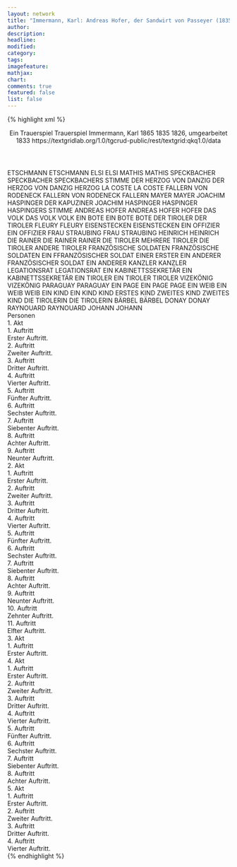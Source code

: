 ```yaml
---
layout: network
title: "Immermann, Karl: Andreas Hofer, der Sandwirt von Passeyer (1835)"
author:
description:
headline:
modified:
category:
tags:
imagefeature: 
mathjax: 
chart: 
comments: true
featured: false
list: false
---
```

{% highlight xml %}
<?xml-model href="https://raw.githubusercontent.com/DLiNa/project/master/rules/lina.rnc"?><?xml-model href="https://raw.githubusercontent.com/DLiNa/project/master/rules/lina.sch"?>
<play xmlns="http://lina.digital">
  <header>    
    <title>Andreas Hofer, der Sandwirt von Passeyer</title>
    <subtitle>Ein Trauerspiel</subtitle>
    <genretitle>Trauerspiel</genretitle>
    <author>Immermann, Karl</author>
    <date type="print">1865</date>
    <date type="premiere">1835</date>
    <date type="written" when="1833">1826, umgearbeitet 1833</date>
    <source>https://textgridlab.org/1.0/tgcrud-public/rest/textgrid:qkq1.0/data</source>
  </header>
  <personae>
    <character>
      <name>ETSCHMANN</name>
      <alias xml:id="etschmann">
        <name>ETSCHMANN</name>
      </alias>
    </character>
    <character>
      <name>ELSI</name>
      <alias xml:id="elsi">
        <name>ELSI</name>
      </alias>
    </character>
    <character>
      <name>MATHIS</name>
      <alias xml:id="mathis">
        <name>MATHIS</name>
      </alias>
    </character>
    <character>
      <name>SPECKBACHER</name>
      <alias xml:id="speckbacher">
        <name>SPECKBACHER</name>
      </alias>
      <alias xml:id="speckbachers_stimme">
        <name>SPECKBACHERS STIMME</name>
      </alias>
    </character>
    <character>
      <name>DER HERZOG VON DANZIG</name>
      <alias xml:id="der_herzog_von_danzig">
        <name>DER HERZOG VON DANZIG</name>
      </alias>
      <alias xml:id="herzog">
        <name>HERZOG</name>
      </alias>
    </character>
    <character>
      <name>LA COSTE</name>
      <alias xml:id="la_coste">
        <name>LA COSTE</name>
      </alias>
    </character>
    <character>
      <name>FALLERN VON RODENECK</name>
      <alias xml:id="fallern_von_rodeneck">
        <name>FALLERN VON RODENECK</name>
      </alias>
      <alias xml:id="fallern">
        <name>FALLERN</name>
      </alias>
    </character>
    <character>
      <name>MAYER</name>
      <alias xml:id="mayer">
        <name>MAYER</name>
      </alias>
    </character>
    <character>
      <name>JOACHIM HASPINGER</name>
      <alias xml:id="der_kapuziner_joachim_haspinger">
        <name>DER KAPUZINER JOACHIM HASPINGER</name>
      </alias>
      <alias xml:id="haspinger">
        <name>HASPINGER</name>
      </alias>
      <alias xml:id="haspingers_stimme">
        <name>HASPINGERS STIMME</name>
      </alias>
    </character>
    <character>
      <name>ANDREAS HOFER</name>
      <alias xml:id="andreas_hofer">
        <name>ANDREAS HOFER</name>
      </alias>
      <alias xml:id="hofer">
        <name>HOFER</name>
      </alias>
    </character>
    <character>
      <name>DAS VOLK</name>
      <alias xml:id="das_volk">
        <name>DAS VOLK</name>
      </alias>
      <alias xml:id="volk">
        <name>VOLK</name>
      </alias>
    </character>
    <character>
      <name>EIN BOTE</name>
      <alias xml:id="ein_bote">
        <name>EIN BOTE</name>
      </alias>
      <alias xml:id="bote">
        <name>BOTE</name>
      </alias>
    </character>
    <character>
      <name>DER TIROLER</name>
      <alias xml:id="der_tiroler">
        <name>DER TIROLER</name>
      </alias>
    </character>
    <character>
      <name>FLEURY</name>
      <alias xml:id="fleury">
        <name>FLEURY</name>
      </alias>
    </character>
    <character>
      <name>EISENSTECKEN</name>
      <alias xml:id="eisenstecken">
        <name>EISENSTECKEN</name>
      </alias>
    </character>
    <character>
      <name>EIN OFFIZIER</name>
      <alias xml:id="ein_offizier">
        <name>EIN OFFIZIER</name>
      </alias>
    </character>
    <character>
      <name>FRAU STRAUBING</name>
      <alias xml:id="frau_straubing">
        <name>FRAU STRAUBING</name>
      </alias>
    </character>
    <character>
      <name>HEINRICH</name>
      <alias xml:id="heinrich">
        <name>HEINRICH</name>
      </alias>
    </character>
    <character>
      <name>DIE RAINER</name>
      <alias xml:id="die_rainer">
        <name>DIE RAINER</name>
      </alias>
      <alias xml:id="rainer">
        <name>RAINER</name>
      </alias>
    </character>
    <character>
      <name>DIE TIROLER</name>
      <alias xml:id="mehrere_tiroler">
        <name>MEHRERE TIROLER</name>
      </alias>
      <alias xml:id="die_tiroler">
        <name>DIE TIROLER</name>
      </alias>
      <alias xml:id="andere_tiroler">
        <name>ANDERE TIROLER</name>
      </alias>
    </character>
    <character>
      <name>FRANZÖSISCHE SOLDATEN</name>
      <alias xml:id="französische_soldaten">
        <name>FRANZÖSISCHE SOLDATEN</name>
      </alias>
    </character>
    <character>
      <name>EIN FFRANZÖSISCHER SOLDAT</name>
      <alias xml:id="einer">
        <name>EINER</name>
      </alias>
      <alias xml:id="erster">
        <name>ERSTER</name>
      </alias>
    </character>
    <character>
      <name>EIN ANDERER FRANZÖSISCHER SOLDAT</name>
      <alias xml:id="ein_anderer">
        <name>EIN ANDERER</name>
      </alias>
    </character>
    <character>
      <name>KANZLER</name>
      <alias xml:id="kanzler">
        <name>KANZLER</name>
      </alias>
    </character>
    <character>
      <name>LEGATIONSRAT</name>
      <alias xml:id="legationsrat">
        <name>LEGATIONSRAT</name>
      </alias>
    </character>
    <character>
      <name>EIN KABINETTSSEKRETÄR</name>
      <alias xml:id="ein_kabinettssekretär">
        <name>EIN KABINETTSSEKRETÄR</name>
      </alias>
    </character>
    <character>
      <name>EIN TIROLER</name>
      <alias xml:id="ein_tiroler">
        <name>EIN TIROLER</name>
      </alias>
      <alias xml:id="tiroler">
        <name>TIROLER</name>
      </alias>
    </character>
    <character>
      <name>VIZEKÖNIG</name>
      <alias xml:id="vizekönig">
        <name>VIZEKÖNIG</name>
      </alias>
    </character>
    <character>
      <name>PARAGUAY</name>
      <alias xml:id="paraguay">
        <name>PARAGUAY</name>
      </alias>
    </character>
    <character>
      <name>EIN PAGE</name>
      <alias xml:id="ein_page">
        <name>EIN PAGE</name>
      </alias>
      <alias xml:id="page">
        <name>PAGE</name>
      </alias>
    </character>
    <character>
      <name>EIN WEIB</name>
      <alias xml:id="ein_weib">
        <name>EIN WEIB</name>
      </alias>
      <alias xml:id="weib">
        <name>WEIB</name>
      </alias>
    </character>
    <character>
      <name>EIN KIND</name>
      <alias xml:id="ein_kind">
        <name>EIN KIND</name>
      </alias>
      <alias xml:id="kind">
        <name>KIND</name>
      </alias>
      <alias xml:id="erstes_kind">
        <name>ERSTES KIND</name>
      </alias>
    </character>
    <character>
      <name>ZWEITES KIND</name>
      <alias xml:id="zweites_kind">
        <name>ZWEITES KIND</name>
      </alias>
    </character>
    <character>
      <name>DIE TIROLERIN</name>
      <alias xml:id="die_tirolerin">
        <name>DIE TIROLERIN</name>
      </alias>
    </character>
    <character>
      <name>BÄRBEL</name>
      <alias xml:id="bärbel">
        <name>BÄRBEL</name>
      </alias>
    </character>
    <character>
      <name>DONAY</name>
      <alias xml:id="donay">
        <name>DONAY</name>
      </alias>
    </character>
    <character>
      <name>RAYNOUARD</name>
      <alias xml:id="raynouard">
        <name>RAYNOUARD</name>
      </alias>
    </character>
    <character>
      <name>JOHANN</name>
      <alias xml:id="johann">
        <name>JOHANN</name>
      </alias>
    </character>
  </personae>
  <text>
    <div>
      <head>Personen</head>
    </div>
    <div>
      <head>1. Akt</head>
      <div>
        <head>1. Auftritt</head>
        <div>
          <head>Erster Auftritt.</head>
          <sp who="#etschmann">
            <amount n="10" unit="speech_acts"/>
            <amount n="96" unit="words"/>
            <amount n="10" unit="lines"/>
            <amount n="490" unit="chars"/>
          </sp>
          <sp who="#elsi">
            <amount n="9" unit="speech_acts"/>
            <amount n="108" unit="words"/>
            <amount n="7" unit="lines"/>
            <amount n="566" unit="chars"/>
          </sp>
        </div>
      </div>
      <div>
        <head>2. Auftritt</head>
        <div>
          <head>Zweiter Auftritt.</head>
          <sp who="#mathis">
            <amount n="8" unit="speech_acts"/>
            <amount n="156" unit="words"/>
            <amount n="25" unit="lines"/>
            <amount n="871" unit="chars"/>
          </sp>
          <sp who="#etschmann">
            <amount n="12" unit="speech_acts"/>
            <amount n="88" unit="words"/>
            <amount n="16" unit="lines"/>
            <amount n="475" unit="chars"/>
          </sp>
          <sp who="#speckbacher">
            <amount n="5" unit="speech_acts"/>
            <amount n="244" unit="words"/>
            <amount n="34" unit="lines"/>
            <amount n="1338" unit="chars"/>
          </sp>
        </div>
      </div>
      <div>
        <head>3. Auftritt</head>
        <div>
          <head>Dritter Auftritt.</head>
          <sp who="#elsi">
            <amount n="3" unit="speech_acts"/>
            <amount n="26" unit="words"/>
            <amount n="3" unit="lines"/>
            <amount n="149" unit="chars"/>
          </sp>
          <sp who="#etschmann">
            <amount n="4" unit="speech_acts"/>
            <amount n="19" unit="words"/>
            <amount n="4" unit="lines"/>
            <amount n="95" unit="chars"/>
          </sp>
          <sp who="#speckbacher">
            <amount n="5" unit="speech_acts"/>
            <amount n="246" unit="words"/>
            <amount n="33" unit="lines"/>
            <amount n="1330" unit="chars"/>
          </sp>
        </div>
      </div>
      <div>
        <head>4. Auftritt</head>
        <div>
          <head>Vierter Auftritt.</head>
          <sp who="#herzog">
            <amount n="11" unit="speech_acts"/>
            <amount n="621" unit="words"/>
            <amount n="89" unit="lines"/>
            <amount n="3465" unit="chars"/>
          </sp>
          <sp who="#la_coste">
            <amount n="8" unit="speech_acts"/>
            <amount n="92" unit="words"/>
            <amount n="14" unit="lines"/>
            <amount n="502" unit="chars"/>
          </sp>
          <sp who="#speckbacher">
            <amount n="7" unit="speech_acts"/>
            <amount n="98" unit="words"/>
            <amount n="17" unit="lines"/>
            <amount n="561" unit="chars"/>
          </sp>
        </div>
      </div>
      <div>
        <head>5. Auftritt</head>
        <div>
          <head>Fünfter Auftritt.</head>
          <sp who="#speckbacher">
            <amount n="20" unit="speech_acts"/>
            <amount n="340" unit="words"/>
            <amount n="46" unit="lines"/>
            <amount n="1798" unit="chars"/>
          </sp>
          <sp who="#herzog">
            <amount n="10" unit="speech_acts"/>
            <amount n="318" unit="words"/>
            <amount n="43" unit="lines"/>
            <amount n="1677" unit="chars"/>
          </sp>
          <sp who="#etschmann">
            <amount n="2" unit="speech_acts"/>
            <amount n="34" unit="words"/>
            <amount n="6" unit="lines"/>
            <amount n="185" unit="chars"/>
          </sp>
          <sp who="#fallern_von_rodeneck">
            <amount n="1" unit="speech_acts"/>
            <amount n="5" unit="words"/>
            <amount n="1" unit="lines"/>
            <amount n="23" unit="chars"/>
          </sp>
          <sp who="#fallern">
            <amount n="13" unit="speech_acts"/>
            <amount n="141" unit="words"/>
            <amount n="19" unit="lines"/>
            <amount n="734" unit="chars"/>
          </sp>
          <sp who="#la_coste">
            <amount n="4" unit="speech_acts"/>
            <amount n="49" unit="words"/>
            <amount n="10" unit="lines"/>
            <amount n="272" unit="chars"/>
          </sp>
        </div>
      </div>
      <div>
        <head>6. Auftritt</head>
        <div>
          <head>Sechster Auftritt.</head>
          <sp who="#speckbacher">
            <amount n="3" unit="speech_acts"/>
            <amount n="45" unit="words"/>
            <amount n="7" unit="lines"/>
            <amount n="248" unit="chars"/>
          </sp>
          <sp who="#mayer">
            <amount n="3" unit="speech_acts"/>
            <amount n="355" unit="words"/>
            <amount n="47" unit="lines"/>
            <amount n="1901" unit="chars"/>
          </sp>
          <sp who="#fallern">
            <amount n="1" unit="speech_acts"/>
            <amount n="4" unit="words"/>
            <amount n="1" unit="lines"/>
            <amount n="21" unit="chars"/>
          </sp>
        </div>
      </div>
      <div>
        <head>7. Auftritt</head>
        <div>
          <head>Siebenter Auftritt.</head>
          <sp who="#der_kapuziner_joachim_haspinger">
            <amount n="1" unit="speech_acts"/>
            <amount n="4" unit="words"/>
            <amount n="1" unit="lines"/>
            <amount n="24" unit="chars"/>
          </sp>
          <sp who="#haspinger #speckbacher">
            <amount n="1" unit="speech_acts"/>
            <amount n="4" unit="words"/>
            <amount n="1" unit="lines"/>
            <amount n="21" unit="chars"/>
          </sp>
          <sp who="#haspinger">
            <amount n="9" unit="speech_acts"/>
            <amount n="197" unit="words"/>
            <amount n="29" unit="lines"/>
            <amount n="1084" unit="chars"/>
          </sp>
          <sp who="#speckbacher">
            <amount n="8" unit="speech_acts"/>
            <amount n="164" unit="words"/>
            <amount n="27" unit="lines"/>
            <amount n="855" unit="chars"/>
          </sp>
        </div>
      </div>
      <div>
        <head>8. Auftritt</head>
        <div>
          <head>Achter Auftritt.</head>
          <sp who="#hofer">
            <amount n="6" unit="speech_acts"/>
            <amount n="368" unit="words"/>
            <amount n="50" unit="lines"/>
            <amount n="1924" unit="chars"/>
          </sp>
          <sp who="#das_volk">
            <amount n="1" unit="speech_acts"/>
            <amount n="21" unit="words"/>
            <amount n="3" unit="lines"/>
            <amount n="116" unit="chars"/>
          </sp>
          <sp who="#volk">
            <amount n="4" unit="speech_acts"/>
            <amount n="34" unit="words"/>
            <amount n="5" unit="lines"/>
            <amount n="171" unit="chars"/>
          </sp>
        </div>
      </div>
      <div>
        <head>9. Auftritt</head>
        <div>
          <head>Neunter Auftritt.</head>
          <sp who="#hofer">
            <amount n="8" unit="speech_acts"/>
            <amount n="280" unit="words"/>
            <amount n="41" unit="lines"/>
            <amount n="1538" unit="chars"/>
          </sp>
          <sp who="#speckbacher">
            <amount n="9" unit="speech_acts"/>
            <amount n="196" unit="words"/>
            <amount n="29" unit="lines"/>
            <amount n="1029" unit="chars"/>
          </sp>
          <sp who="#haspinger">
            <amount n="3" unit="speech_acts"/>
            <amount n="63" unit="words"/>
            <amount n="9" unit="lines"/>
            <amount n="329" unit="chars"/>
          </sp>
          <sp who="#volk">
            <amount n="1" unit="speech_acts"/>
            <amount n="6" unit="words"/>
            <amount n="1" unit="lines"/>
            <amount n="39" unit="chars"/>
          </sp>
          <sp who="#ein_bote">
            <amount n="1" unit="speech_acts"/>
            <amount n="4" unit="words"/>
            <amount n="1" unit="lines"/>
            <amount n="32" unit="chars"/>
          </sp>
          <sp who="#bote">
            <amount n="1" unit="speech_acts"/>
            <amount n="14" unit="words"/>
            <amount n="2" unit="lines"/>
            <amount n="82" unit="chars"/>
          </sp>
          <sp who="#der_tiroler">
            <amount n="2" unit="speech_acts"/>
            <amount n="18" unit="words"/>
            <amount n="4" unit="lines"/>
            <amount n="85" unit="chars"/>
          </sp>
        </div>
      </div>
    </div>
    <div>
      <head>2. Akt</head>
      <div>
        <head>1. Auftritt</head>
        <div>
          <head>Erster Auftritt.</head>
          <sp who="#la_coste">
            <amount n="5" unit="speech_acts"/>
            <amount n="257" unit="words"/>
            <amount n="35" unit="lines"/>
            <amount n="1419" unit="chars"/>
          </sp>
          <sp who="#fleury">
            <amount n="4" unit="speech_acts"/>
            <amount n="159" unit="words"/>
            <amount n="23" unit="lines"/>
            <amount n="886" unit="chars"/>
          </sp>
        </div>
      </div>
      <div>
        <head>2. Auftritt</head>
        <div>
          <head>Zweiter Auftritt.</head>
          <sp who="#der_herzog_von_danzig">
            <amount n="1" unit="speech_acts"/>
            <amount n="11" unit="words"/>
            <amount n="2" unit="lines"/>
            <amount n="58" unit="chars"/>
          </sp>
          <sp who="#fleury">
            <amount n="4" unit="speech_acts"/>
            <amount n="165" unit="words"/>
            <amount n="24" unit="lines"/>
            <amount n="951" unit="chars"/>
          </sp>
          <sp who="#herzog">
            <amount n="6" unit="speech_acts"/>
            <amount n="267" unit="words"/>
            <amount n="38" unit="lines"/>
            <amount n="1513" unit="chars"/>
          </sp>
          <sp who="#la_coste">
            <amount n="2" unit="speech_acts"/>
            <amount n="22" unit="words"/>
            <amount n="4" unit="lines"/>
            <amount n="114" unit="chars"/>
          </sp>
        </div>
      </div>
      <div>
        <head>3. Auftritt</head>
        <div>
          <head>Dritter Auftritt.</head>
          <sp who="#hofer">
            <amount n="6" unit="speech_acts"/>
            <amount n="141" unit="words"/>
            <amount n="21" unit="lines"/>
            <amount n="780" unit="chars"/>
          </sp>
          <sp who="#haspinger">
            <amount n="5" unit="speech_acts"/>
            <amount n="143" unit="words"/>
            <amount n="21" unit="lines"/>
            <amount n="767" unit="chars"/>
          </sp>
        </div>
      </div>
      <div>
        <head>4. Auftritt</head>
        <div>
          <head>Vierter Auftritt.</head>
          <sp who="#speckbacher">
            <amount n="6" unit="speech_acts"/>
            <amount n="119" unit="words"/>
            <amount n="18" unit="lines"/>
            <amount n="667" unit="chars"/>
          </sp>
          <sp who="#hofer">
            <amount n="8" unit="speech_acts"/>
            <amount n="139" unit="words"/>
            <amount n="21" unit="lines"/>
            <amount n="769" unit="chars"/>
          </sp>
          <sp who="#eisenstecken">
            <amount n="4" unit="speech_acts"/>
            <amount n="62" unit="words"/>
            <amount n="12" unit="lines"/>
            <amount n="418" unit="chars"/>
          </sp>
          <sp who="#haspinger">
            <amount n="3" unit="speech_acts"/>
            <amount n="26" unit="words"/>
            <amount n="5" unit="lines"/>
            <amount n="137" unit="chars"/>
          </sp>
        </div>
      </div>
      <div>
        <head>5. Auftritt</head>
        <div>
          <head>Fünfter Auftritt.</head>
          <sp who="#herzog">
            <amount n="6" unit="speech_acts"/>
            <amount n="228" unit="words"/>
            <amount n="32" unit="lines"/>
            <amount n="1267" unit="chars"/>
          </sp>
          <sp who="#la_coste">
            <amount n="1" unit="speech_acts"/>
            <amount n="2" unit="words"/>
            <amount n="1" unit="lines"/>
            <amount n="9" unit="chars"/>
          </sp>
          <sp who="#fleury">
            <amount n="3" unit="speech_acts"/>
            <amount n="56" unit="words"/>
            <amount n="9" unit="lines"/>
            <amount n="313" unit="chars"/>
          </sp>
          <sp who="#ein_offizier">
            <amount n="1" unit="speech_acts"/>
            <amount n="51" unit="words"/>
            <amount n="7" unit="lines"/>
            <amount n="278" unit="chars"/>
          </sp>
        </div>
      </div>
      <div>
        <head>6. Auftritt</head>
        <div>
          <head>Sechster Auftritt.</head>
          <sp who="#etschmann">
            <amount n="3" unit="speech_acts"/>
            <amount n="35" unit="words"/>
            <amount n="6" unit="lines"/>
            <amount n="188" unit="chars"/>
          </sp>
          <sp who="#hofer">
            <amount n="13" unit="speech_acts"/>
            <amount n="191" unit="words"/>
            <amount n="29" unit="lines"/>
            <amount n="1033" unit="chars"/>
          </sp>
          <sp who="#frau_straubing">
            <amount n="10" unit="speech_acts"/>
            <amount n="319" unit="words"/>
            <amount n="43" unit="lines"/>
            <amount n="1614" unit="chars"/>
          </sp>
          <sp who="#heinrich">
            <amount n="2" unit="speech_acts"/>
            <amount n="13" unit="words"/>
            <amount n="3" unit="lines"/>
            <amount n="74" unit="chars"/>
          </sp>
        </div>
      </div>
      <div>
        <head>7. Auftritt</head>
        <div>
          <head>Siebenter Auftritt.</head>
          <sp who="#fallern">
            <amount n="2" unit="speech_acts"/>
            <amount n="42" unit="words"/>
            <amount n="8" unit="lines"/>
            <amount n="245" unit="chars"/>
          </sp>
          <sp who="#hofer">
            <amount n="4" unit="speech_acts"/>
            <amount n="236" unit="words"/>
            <amount n="33" unit="lines"/>
            <amount n="1272" unit="chars"/>
          </sp>
          <sp who="#etschmann">
            <amount n="1" unit="speech_acts"/>
            <amount n="7" unit="words"/>
            <amount n="1" unit="lines"/>
            <amount n="28" unit="chars"/>
          </sp>
          <sp who="#eisenstecken">
            <amount n="1" unit="speech_acts"/>
            <amount n="7" unit="words"/>
            <amount n="1" unit="lines"/>
            <amount n="40" unit="chars"/>
          </sp>
        </div>
      </div>
      <div>
        <head>8. Auftritt</head>
        <div>
          <head>Achter Auftritt.</head>
          <sp who="#hofer">
            <amount n="11" unit="speech_acts"/>
            <amount n="224" unit="words"/>
            <amount n="36" unit="lines"/>
            <amount n="1244" unit="chars"/>
          </sp>
          <sp who="#die_rainer">
            <amount n="4" unit="speech_acts"/>
            <amount n="61" unit="words"/>
            <amount n="13" unit="lines"/>
            <amount n="297" unit="chars"/>
          </sp>
          <sp who="#rainer">
            <amount n="1" unit="speech_acts"/>
            <amount n="7" unit="words"/>
            <amount n="1" unit="lines"/>
            <amount n="42" unit="chars"/>
          </sp>
          <sp who="#eisenstecken">
            <amount n="1" unit="speech_acts"/>
            <amount n="79" unit="words"/>
            <amount n="10" unit="lines"/>
            <amount n="417" unit="chars"/>
          </sp>
          <sp who="#mehrere_tiroler">
            <amount n="1" unit="speech_acts"/>
            <amount n="2" unit="words"/>
            <amount n="1" unit="lines"/>
            <amount n="9" unit="chars"/>
          </sp>
          <sp who="#die_tiroler">
            <amount n="2" unit="speech_acts"/>
            <amount n="18" unit="words"/>
            <amount n="3" unit="lines"/>
            <amount n="104" unit="chars"/>
          </sp>
          <sp who="#andere_tiroler">
            <amount n="1" unit="speech_acts"/>
            <amount n="8" unit="words"/>
            <amount n="1" unit="lines"/>
            <amount n="43" unit="chars"/>
          </sp>
          <sp who="#die_rainer #die_tiroler">
            <amount n="2" unit="speech_acts"/>
            <amount n="24" unit="words"/>
            <amount n="5" unit="lines"/>
            <amount n="125" unit="chars"/>
          </sp>
        </div>
      </div>
      <div>
        <head>9. Auftritt</head>
        <div>
          <head>Neunter Auftritt.</head>
          <sp who="#fleury">
            <amount n="7" unit="speech_acts"/>
            <amount n="88" unit="words"/>
            <amount n="15" unit="lines"/>
            <amount n="472" unit="chars"/>
          </sp>
          <sp who="#einer">
            <amount n="2" unit="speech_acts"/>
            <amount n="7" unit="words"/>
            <amount n="2" unit="lines"/>
            <amount n="41" unit="chars"/>
          </sp>
          <sp who="#ein_anderer">
            <amount n="1" unit="speech_acts"/>
            <amount n="2" unit="words"/>
            <amount n="1" unit="lines"/>
            <amount n="10" unit="chars"/>
          </sp>
          <sp who="#erster">
            <amount n="1" unit="speech_acts"/>
            <amount n="6" unit="words"/>
            <amount n="1" unit="lines"/>
            <amount n="33" unit="chars"/>
          </sp>
          <sp who="#der_herzog_von_danzig">
            <amount n="1" unit="speech_acts"/>
            <amount n="37" unit="words"/>
            <amount n="5" unit="lines"/>
            <amount n="190" unit="chars"/>
          </sp>
          <sp who="#herzog">
            <amount n="5" unit="speech_acts"/>
            <amount n="34" unit="words"/>
            <amount n="9" unit="lines"/>
            <amount n="193" unit="chars"/>
          </sp>
          <sp who="#französische_soldaten">
            <amount n="1" unit="speech_acts"/>
            <amount n="20" unit="words"/>
            <amount n="3" unit="lines"/>
            <amount n="106" unit="chars"/>
          </sp>
        </div>
      </div>
      <div>
        <head>10. Auftritt</head>
        <div>
          <head>Zehnter Auftritt.</head>
          <sp who="#la_coste">
            <amount n="6" unit="speech_acts"/>
            <amount n="113" unit="words"/>
            <amount n="18" unit="lines"/>
            <amount n="634" unit="chars"/>
          </sp>
          <sp who="#herzog">
            <amount n="6" unit="speech_acts"/>
            <amount n="162" unit="words"/>
            <amount n="21" unit="lines"/>
            <amount n="834" unit="chars"/>
          </sp>
          <sp who="#andreas_hofer">
            <amount n="1" unit="speech_acts"/>
            <amount n="42" unit="words"/>
            <amount n="6" unit="lines"/>
            <amount n="222" unit="chars"/>
          </sp>
        </div>
      </div>
      <div>
        <head>11. Auftritt</head>
        <div>
          <head>Elfter Auftritt.</head>
          <sp who="#hofer">
            <amount n="7" unit="speech_acts"/>
            <amount n="313" unit="words"/>
            <amount n="43" unit="lines"/>
            <amount n="1636" unit="chars"/>
          </sp>
          <sp who="#eisenstecken">
            <amount n="3" unit="speech_acts"/>
            <amount n="102" unit="words"/>
            <amount n="17" unit="lines"/>
            <amount n="564" unit="chars"/>
          </sp>
          <sp who="#haspinger">
            <amount n="1" unit="speech_acts"/>
            <amount n="33" unit="words"/>
            <amount n="5" unit="lines"/>
            <amount n="179" unit="chars"/>
          </sp>
          <sp who="#speckbacher">
            <amount n="3" unit="speech_acts"/>
            <amount n="181" unit="words"/>
            <amount n="24" unit="lines"/>
            <amount n="1004" unit="chars"/>
          </sp>
        </div>
      </div>
    </div>
    <div>
      <head>3. Akt</head>
      <div>
        <head>1. Auftritt</head>
        <div>
          <head>Erster Auftritt.</head>
          <sp who="#kanzler">
            <amount n="37" unit="speech_acts"/>
            <amount n="1164" unit="words"/>
            <amount n="22" unit="lines"/>
            <amount n="6588" unit="chars"/>
          </sp>
          <sp who="#legationsrat">
            <amount n="35" unit="speech_acts"/>
            <amount n="640" unit="words"/>
            <amount n="25" unit="lines"/>
            <amount n="3647" unit="chars"/>
          </sp>
          <sp who="#ein_kabinettssekretär">
            <amount n="1" unit="speech_acts"/>
            <amount n="9" unit="words"/>
            <amount n="1" unit="lines"/>
            <amount n="41" unit="chars"/>
          </sp>
        </div>
      </div>
    </div>
    <div>
      <head>4. Akt</head>
      <div>
        <head>1. Auftritt</head>
        <div>
          <head>Erster Auftritt.</head>
          <sp who="#andreas_hofer">
            <amount n="1" unit="speech_acts"/>
            <amount n="100" unit="words"/>
            <amount n="505" unit="chars"/>
          </sp>
          <sp who="#speckbacher">
            <amount n="13" unit="speech_acts"/>
            <amount n="178" unit="words"/>
            <amount n="20" unit="lines"/>
            <amount n="996" unit="chars"/>
          </sp>
          <sp who="#hofer">
            <amount n="17" unit="speech_acts"/>
            <amount n="120" unit="words"/>
            <amount n="25" unit="lines"/>
            <amount n="628" unit="chars"/>
          </sp>
          <sp who="#volk">
            <amount n="3" unit="speech_acts"/>
            <amount n="10" unit="words"/>
            <amount n="3" unit="lines"/>
            <amount n="56" unit="chars"/>
          </sp>
          <sp who="#haspinger">
            <amount n="1" unit="speech_acts"/>
            <amount n="43" unit="words"/>
            <amount n="7" unit="lines"/>
            <amount n="247" unit="chars"/>
          </sp>
          <sp who="#ein_tiroler">
            <amount n="1" unit="speech_acts"/>
            <amount n="7" unit="words"/>
            <amount n="2" unit="lines"/>
            <amount n="36" unit="chars"/>
          </sp>
          <sp who="#tiroler">
            <amount n="1" unit="speech_acts"/>
            <amount n="2" unit="words"/>
            <amount n="1" unit="lines"/>
            <amount n="14" unit="chars"/>
          </sp>
        </div>
      </div>
      <div>
        <head>2. Auftritt</head>
        <div>
          <head>Zweiter Auftritt.</head>
          <sp who="#vizekönig">
            <amount n="15" unit="speech_acts"/>
            <amount n="632" unit="words"/>
            <amount n="87" unit="lines"/>
            <amount n="3380" unit="chars"/>
          </sp>
          <sp who="#paraguay">
            <amount n="12" unit="speech_acts"/>
            <amount n="358" unit="words"/>
            <amount n="55" unit="lines"/>
            <amount n="2047" unit="chars"/>
          </sp>
          <sp who="#ein_page">
            <amount n="1" unit="speech_acts"/>
            <amount n="2" unit="words"/>
            <amount n="1" unit="lines"/>
            <amount n="14" unit="chars"/>
          </sp>
          <sp who="#page">
            <amount n="1" unit="speech_acts"/>
            <amount n="51" unit="words"/>
            <amount n="7" unit="lines"/>
            <amount n="252" unit="chars"/>
          </sp>
        </div>
      </div>
      <div>
        <head>3. Auftritt</head>
        <div>
          <head>Dritter Auftritt.</head>
          <sp who="#vizekönig">
            <amount n="12" unit="speech_acts"/>
            <amount n="300" unit="words"/>
            <amount n="42" unit="lines"/>
            <amount n="1605" unit="chars"/>
          </sp>
          <sp who="#hofer">
            <amount n="12" unit="speech_acts"/>
            <amount n="538" unit="words"/>
            <amount n="74" unit="lines"/>
            <amount n="2923" unit="chars"/>
          </sp>
        </div>
      </div>
      <div>
        <head>4. Auftritt</head>
        <div>
          <head>Vierter Auftritt.</head>
          <sp who="#paraguay">
            <amount n="5" unit="speech_acts"/>
            <amount n="142" unit="words"/>
            <amount n="21" unit="lines"/>
            <amount n="806" unit="chars"/>
          </sp>
          <sp who="#vizekönig">
            <amount n="17" unit="speech_acts"/>
            <amount n="579" unit="words"/>
            <amount n="76" unit="lines"/>
            <amount n="3076" unit="chars"/>
          </sp>
          <sp who="#hofer">
            <amount n="13" unit="speech_acts"/>
            <amount n="784" unit="words"/>
            <amount n="102" unit="lines"/>
            <amount n="4102" unit="chars"/>
          </sp>
        </div>
      </div>
      <div>
        <head>5. Auftritt</head>
        <div>
          <head>Fünfter Auftritt.</head>
          <sp who="#fallern">
            <amount n="9" unit="speech_acts"/>
            <amount n="106" unit="words"/>
            <amount n="8" unit="lines"/>
            <amount n="604" unit="chars"/>
          </sp>
          <sp who="#eisenstecken">
            <amount n="8" unit="speech_acts"/>
            <amount n="100" unit="words"/>
            <amount n="6" unit="lines"/>
            <amount n="554" unit="chars"/>
          </sp>
        </div>
      </div>
      <div>
        <head>6. Auftritt</head>
        <div>
          <head>Sechster Auftritt.</head>
          <sp who="#elsi">
            <amount n="7" unit="speech_acts"/>
            <amount n="132" unit="words"/>
            <amount n="6" unit="lines"/>
            <amount n="682" unit="chars"/>
          </sp>
          <sp who="#ein_weib">
            <amount n="1" unit="speech_acts"/>
            <amount n="6" unit="words"/>
            <amount n="1" unit="lines"/>
            <amount n="28" unit="chars"/>
          </sp>
          <sp who="#weib">
            <amount n="1" unit="speech_acts"/>
            <amount n="17" unit="words"/>
            <amount n="1" unit="lines"/>
            <amount n="88" unit="chars"/>
          </sp>
          <sp who="#ein_kind">
            <amount n="1" unit="speech_acts"/>
            <amount n="3" unit="words"/>
            <amount n="1" unit="lines"/>
            <amount n="21" unit="chars"/>
          </sp>
          <sp who="#kind">
            <amount n="4" unit="speech_acts"/>
            <amount n="23" unit="words"/>
            <amount n="4" unit="lines"/>
            <amount n="128" unit="chars"/>
          </sp>
          <sp who="#zweites_kind">
            <amount n="1" unit="speech_acts"/>
            <amount n="7" unit="words"/>
            <amount n="1" unit="lines"/>
            <amount n="36" unit="chars"/>
          </sp>
          <sp who="#die_tirolerin">
            <amount n="1" unit="speech_acts"/>
            <amount n="3" unit="words"/>
            <amount n="1" unit="lines"/>
            <amount n="14" unit="chars"/>
          </sp>
          <sp who="#erstes_kind">
            <amount n="1" unit="speech_acts"/>
            <amount n="6" unit="words"/>
            <amount n="1" unit="lines"/>
            <amount n="32" unit="chars"/>
          </sp>
        </div>
      </div>
      <div>
        <head>7. Auftritt</head>
        <div>
          <head>Siebenter Auftritt.</head>
          <sp who="#weib">
            <amount n="4" unit="speech_acts"/>
            <amount n="76" unit="words"/>
            <amount n="3" unit="lines"/>
            <amount n="411" unit="chars"/>
          </sp>
          <sp who="#elsi">
            <amount n="8" unit="speech_acts"/>
            <amount n="42" unit="words"/>
            <amount n="8" unit="lines"/>
            <amount n="232" unit="chars"/>
          </sp>
          <sp who="#bärbel">
            <amount n="9" unit="speech_acts"/>
            <amount n="295" unit="words"/>
            <amount n="4" unit="lines"/>
            <amount n="1539" unit="chars"/>
          </sp>
        </div>
      </div>
      <div>
        <head>8. Auftritt</head>
        <div>
          <head>Achter Auftritt.</head>
          <sp who="#hofer">
            <amount n="5" unit="speech_acts"/>
            <amount n="154" unit="words"/>
            <amount n="2" unit="lines"/>
            <amount n="872" unit="chars"/>
          </sp>
          <sp who="#donay">
            <amount n="5" unit="speech_acts"/>
            <amount n="47" unit="words"/>
            <amount n="4" unit="lines"/>
            <amount n="256" unit="chars"/>
          </sp>
          <sp who="#elsi">
            <amount n="2" unit="speech_acts"/>
            <amount n="22" unit="words"/>
            <amount n="2" unit="lines"/>
            <amount n="110" unit="chars"/>
          </sp>
          <sp who="#bärbel">
            <amount n="3" unit="speech_acts"/>
            <amount n="60" unit="words"/>
            <amount n="2" unit="lines"/>
            <amount n="323" unit="chars"/>
          </sp>
          <sp who="#weib">
            <amount n="1" unit="speech_acts"/>
            <amount n="6" unit="words"/>
            <amount n="1" unit="lines"/>
            <amount n="32" unit="chars"/>
          </sp>
        </div>
      </div>
    </div>
    <div>
      <head>5. Akt</head>
      <div>
        <head>1. Auftritt</head>
        <div>
          <head>Erster Auftritt.</head>
          <sp who="#donay">
            <amount n="6" unit="speech_acts"/>
            <amount n="83" unit="words"/>
            <amount n="5" unit="lines"/>
            <amount n="458" unit="chars"/>
          </sp>
          <sp who="#paraguay">
            <amount n="11" unit="speech_acts"/>
            <amount n="186" unit="words"/>
            <amount n="8" unit="lines"/>
            <amount n="1077" unit="chars"/>
          </sp>
          <sp who="#raynouard">
            <amount n="6" unit="speech_acts"/>
            <amount n="25" unit="words"/>
            <amount n="6" unit="lines"/>
            <amount n="144" unit="chars"/>
          </sp>
        </div>
      </div>
      <div>
        <head>2. Auftritt</head>
        <div>
          <head>Zweiter Auftritt.</head>
          <sp who="#speckbachers_stimme">
            <amount n="1" unit="speech_acts"/>
            <amount n="4" unit="words"/>
            <amount n="1" unit="lines"/>
            <amount n="18" unit="chars"/>
          </sp>
          <sp who="#haspingers_stimme">
            <amount n="1" unit="speech_acts"/>
            <amount n="5" unit="words"/>
            <amount n="1" unit="lines"/>
            <amount n="26" unit="chars"/>
          </sp>
          <sp who="#hofer">
            <amount n="15" unit="speech_acts"/>
            <amount n="453" unit="words"/>
            <amount n="60" unit="lines"/>
            <amount n="2410" unit="chars"/>
          </sp>
          <sp who="#speckbacher">
            <amount n="9" unit="speech_acts"/>
            <amount n="88" unit="words"/>
            <amount n="13" unit="lines"/>
            <amount n="481" unit="chars"/>
          </sp>
          <sp who="#haspinger">
            <amount n="8" unit="speech_acts"/>
            <amount n="119" unit="words"/>
            <amount n="18" unit="lines"/>
            <amount n="675" unit="chars"/>
          </sp>
          <sp who="#speckbacher #haspinger">
            <amount n="1" unit="speech_acts"/>
            <amount n="2" unit="words"/>
            <amount n="1" unit="lines"/>
            <amount n="11" unit="chars"/>
          </sp>
        </div>
      </div>
      <div>
        <head>3. Auftritt</head>
        <div>
          <head>Dritter Auftritt.</head>
          <sp who="#hofer">
            <amount n="6" unit="speech_acts"/>
            <amount n="260" unit="words"/>
            <amount n="36" unit="lines"/>
            <amount n="1386" unit="chars"/>
          </sp>
          <sp who="#johann">
            <amount n="5" unit="speech_acts"/>
            <amount n="37" unit="words"/>
            <amount n="6" unit="lines"/>
            <amount n="208" unit="chars"/>
          </sp>
        </div>
      </div>
      <div>
        <head>4. Auftritt</head>
        <div>
          <head>Vierter Auftritt.</head>
          <sp who="#raynouard">
            <amount n="9" unit="speech_acts"/>
            <amount n="72" unit="words"/>
            <amount n="12" unit="lines"/>
            <amount n="398" unit="chars"/>
          </sp>
          <sp who="#hofer">
            <amount n="9" unit="speech_acts"/>
            <amount n="402" unit="words"/>
            <amount n="57" unit="lines"/>
            <amount n="2192" unit="chars"/>
          </sp>
        </div>
      </div>
    </div>
  </text>
</play>
{% endhighlight %}
